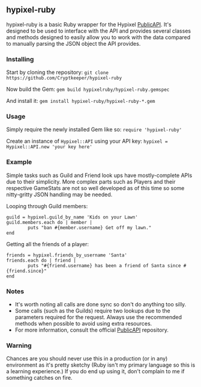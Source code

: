 ## hypixel-ruby

hypixel-ruby is a basic Ruby wrapper for the Hypixel [PublicAPI](https://github.com/HypixelDev/PublicAPI). It's designed to be used to interface with the API and provides several classes and methods designed to easily allow you to work with the data compared to manually parsing the JSON object the API provides.


### Installing
Start by cloning the repository: ```git clone https://github.com/Cryptkeeper/hypixel-ruby```

Now build the Gem: ```gem build hypixelruby/hypixel-ruby.gemspec```

And install it: ```gem install hypixel-ruby/hypixel-ruby-*.gem```

### Usage
Simply require the newly installed Gem like so: ```require 'hypixel-ruby'```

Create an instance of ```Hypixel::API``` using your API key: ```hypixel = Hypixel::API.new 'your key here'```

### Example
Simple tasks such as Guild and Friend look ups have mostly-complete APIs due to their simplicity. More complex parts such as Players and their respective GameStats are not so well developed as of this time so some nitty-gritty JSON handling may be needed.

Looping through Guild members:
```
guild = hypixel.guild_by_name 'Kids on your Lawn'
guild.members.each do | member |
        puts "ban #{member.username} Get off my lawn."
end
```

Getting all the friends of a player:
```
friends = hypixel.friends_by_username 'Santa'
friends.each do | friend |
        puts "#{friend.username} has been a friend of Santa since #{friend.since}"
end
````

### Notes
* It's worth noting all calls are done sync so don't do anything too silly.
* Some calls (such as the Guilds) require two lookups due to the parameters required for the request. Always use the recommended methods when possible to avoid using extra resources.
* For more information, consult the official [PublicAPI](https://github.com/HypixelDev/PublicAPI) repository.

### Warning

Chances are you should never use this in a production (or in any) environment as it's pretty sketchy (Ruby isn't my primary language so this is a learning experience.) If you do end up using it, don't complain to me if something catches on fire.
